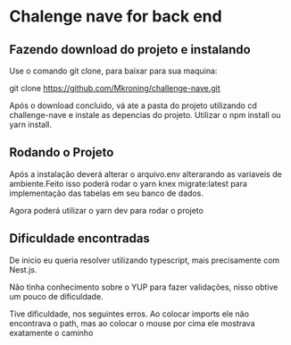 # Chalenge nave for back end

## Fazendo download do projeto e instalando

Use o comando git clone, para baixar para sua maquina:

git clone https://github.com/Mkroning/challenge-nave.git

Após o download concluido, vá ate a pasta do projeto utilizando cd challenge-nave e instale as depencias do projeto.
Utilizar o npm install ou yarn install.

## Rodando o Projeto

Após a instalação deverá alterar o arquivo.env alterarando as variaveis de ambiente.Feito isso poderá rodar o yarn knex migrate:latest para implementação das tabelas em seu banco de dados.

Agora poderá utilizar o yarn dev para rodar o projeto

## Dificuldade encontradas

De inicio eu queria resolver utilizando typescript, mais precisamente com Nest.js.

Não tinha conhecimento sobre o YUP para fazer validações, nisso obtive um pouco de dificuldade.

Tive dificuldade, nos seguintes erros. Ao colocar imports ele não encontrava o path, mas ao colocar o mouse por cima ele mostrava exatamente o caminho
